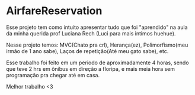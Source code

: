 # AirfareReservation
Esse projeto tem como intuito apresentar tudo que foi "aprendido" na aula da minha querida prof Luciana Rech (Luci para mais intimos huehue).

Nesse projeto temos: MVC(Chato pra crl), Herança(ez), Polimorfismo(meu irmão de 1 ano sabe), Laços de repetição(Até meu gato sabe), etc.

Esse trabalho foi feito em um periodo de aproximadamente 4 horas, sendo que teve 2 hrs em ônibus em direção a floripa, e mais meia hora sem programação pra chegar até em casa.

Melhor trabalho <3
